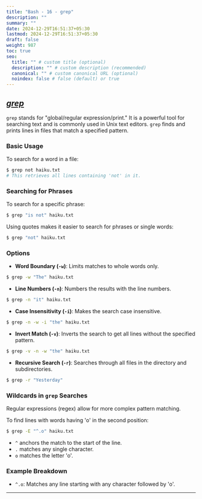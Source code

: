 ```yaml
---
title: "Bash - 16 - grep"
description: ""
summary: ""
date: 2024-12-29T16:51:37+05:30
lastmod: 2024-12-29T16:51:37+05:30
draft: false
weight: 987
toc: true
seo:
  title: "" # custom title (optional)
  description: "" # custom description (recommended)
  canonical: "" # custom canonical URL (optional)
  noindex: false # false (default) or true
---
```




## [*grep*](/personal-site/docs/bash-linux/command-docs/grep)

`grep` stands for "global/regular expression/print." It is a powerful tool for searching text and is commonly used in Unix text editors. `grep` finds and prints lines in files that match a specified pattern.

### Basic Usage
To search for a word in a file:
```bash {frame="none"}
$ grep not haiku.txt
# This retrieves all lines containing 'not' in it.
```

### Searching for Phrases
To search for a specific phrase:
```bash {frame="none"}
$ grep "is not" haiku.txt
```
Using quotes makes it easier to search for phrases or single words:
```bash {frame="none"}
$ grep "not" haiku.txt
```

### Options
- **Word Boundary (`-w`)**: Limits matches to whole words only.
```bash {frame="none"}
$ grep -w "The" haiku.txt
```

- **Line Numbers (`-n`)**: Numbers the results with the line numbers.
```bash {frame="none"}
$ grep -n "it" haiku.txt
```

- **Case Insensitivity (`-i`)**: Makes the search case insensitive.
```bash {frame="none"}
$ grep -n -w -i "the" haiku.txt
```

- **Invert Match (`-v`)**: Inverts the search to get all lines without the specified pattern.
```bash {frame="none"}
$ grep -v -n -w "the" haiku.txt
```

- **Recursive Search (`-r`)**: Searches through all files in the directory and subdirectories.
```bash {frame="none"}
$ grep -r "Yesterday"
```

### Wildcards in `grep` Searches
Regular expressions (regex) allow for more complex pattern matching. 

To find lines with words having 'o' in the second position:
```bash {frame="none"}
$ grep -E "^.o" haiku.txt
```
- `^` anchors the match to the start of the line.
- `.` matches any single character.
- `o` matches the letter 'o'.

### Example Breakdown
- `^.o`: Matches any line starting with any character followed by 'o'.

---


